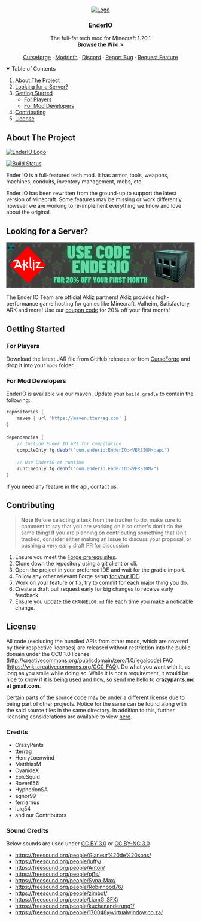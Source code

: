 <!-- Template credit: https://github.com/othneildrew/Best-README-Template -->

<!-- PROJECT LOGO -->
<br />
<p align="center">
  <a href="https://github.com/Rover656/EnderIO-Rewrite">
    <img src="doc/img/enderface.png" alt="Logo" width="80" height="80">
  </a>

  <h3 align="center">EnderIO</h3>

  <p align="center">
    The full-fat tech mod for Minecraft 1.20.1
    <br />
    <a href="https://github.com/SleepyTrousers/EnderIO-Rewrite/wiki"><strong>Browse the Wiki »</strong></a>
    <br />
    <br />
    <a href="https://www.curseforge.com/minecraft/mc-mods/ender-io">Curseforge</a>
    ·
    <a href="https://modrinth.com/mod/enderio">Modrinth</a>
    ·
    <a href="https://discord.gg/sgYk3Jr">Discord</a>
    ·
    <a href="https://github.com/SleepyTrousers/EnderIO-Rewrite/issues/new?assignees=&labels=bug&template=bug_report.md&title=%5BBUG%5D+Short+problem+description">Report Bug</a>
    ·
    <a href="https://github.com/SleepyTrousers/EnderIO-Rewrite/issues/new?assignees=&labels=&template=feature_request.md&title=">Request Feature</a>
  </p>
</p>


<!-- TABLE OF CONTENTS -->
<details open="open">
  <summary>Table of Contents</summary>
  <ol>
    <li>
      <a href="#about-the-project">About The Project</a>
    </li>
      <li>
      <a href="#looking-for-a-server">Looking for a Server?</a>
    </li>
    <li>
      <a href="#getting-started">Getting Started</a>
      <ul>
        <li><a href="#for-players">For Players</a></li>
        <li><a href="#for-mod-developers">For Mod Developers</a></li>
      </ul>
    </li>
    <li><a href="#contributing">Contributing</a></li>
    <li><a href="#license">License</a></li>
  </ol>
</details>


<!-- ABOUT THE PROJECT -->
## About The Project

[![EnderIO Logo](doc/img/logo.png)](https://www.curseforge.com/minecraft/mc-mods/ender-io)

[![Build Status](https://ci.tterrag.com/job/EnderIO-Modules/job/EnderIO-Hourly/badge/icon)](https://ci.tterrag.com/job/EnderIO-Modules/job/EnderIO-Hourly/)

Ender IO is a full-featured tech mod. It has armor, tools, weapons, machines, conduits, inventory management, mobs, etc.

Ender IO has been rewritten from the ground-up to support the latest version of Minecraft.
Some features may be missing or work differently, however we are working to re-implement everything we know and love about the original.

<!-- PARTNER BANNER -->
## Looking for a Server?

[![Akliz Official Partner](doc/img/akliz_banner_enderio.png)](https://www.akliz.net/enderio)

The Ender IO Team are official Akliz partners! Akliz provides high-performance game hosting for games like Minecraft, Valheim, Satisfactory, ARK and more! Use our [coupon code](https://www.akliz.net/enderio) for 20% off your first month!

<!-- GETTING STARTED -->
## Getting Started

### For Players

Download the latest JAR file from GitHub releases or from [CurseForge](https://www.curseforge.com/minecraft/mc-mods/ender-io) and drop it into your `mods` folder.

### For Mod Developers

EnderIO is available via our maven.
Update your `build.gradle` to contain the following:

```groovy
repositories {
    maven { url 'https://maven.tterrag.com' }
}

dependencies {
    // Include Ender IO API for compilation
    compileOnly fg.deobf("com.enderio:EnderIO:<VERSION>:api")
    
    // Use EnderIO at runtime
    runtimeOnly fg.deobf("com.enderio.EnderIO:<VERSION>")
}
```
If you need any feature in the api, contact us.

<!-- CONTRIBUTING -->
## Contributing

> **Note**
> Before selecting a task from the tracker to do, make sure to comment to say that you are working on it so other's don't do the same thing!
> If you are planning on contributing something that isn't tracked, consider either making an issue to discuss your proposal, or pushing a very early draft PR for discussion

1. Ensure you meet the [Forge prerequisites](https://docs.minecraftforge.net/en/latest/gettingstarted/#prerequisites).
1. Clone down the repository using a git client or cli.
1. Open the project in your preferred IDE and wait for the gradle import.
1. Follow any other relevant Forge setup [for your IDE](https://docs.minecraftforge.net/en/latest/gettingstarted/#from-zero-to-modding).
1. Work on your feature or fix, try to commit for each major thing you do.
1. Create a draft pull request early for big changes to receive early feedback.
1. Ensure you update the `CHANGELOG.md` file each time you make a noticable change.


<!-- LICENSE -->
## License

All code (excluding the bundled APIs from other mods, which are covered by their respective licenses) are released without restriction into the public domain under the CC0 1.0 license (http://creativecommons.org/publicdomain/zero/1.0/legalcode) FAQ (https://wiki.creativecommons.org/CC0_FAQ).
Do what you want with it, as long as you smile while doing so. While it is not a requirement, it would be nice to know if it is being used and how, so send me hello to **crazypants.mc at gmail.com**.

Certain parts of the source code may be under a different license due to being part of other projects. Notice for the same can be found along with the said source files in the same directory. In addition to this, further licensing considerations are available to view [here](doc/license).

### Credits
- CrazyPants
- tterrag
- HenryLoenwind
- MatthiasM
- CyanideX
- EpicSquid
- Rover656
- HypherionSA
- agnor99
- ferriarnus
- luiq54
- and our Contributors

### Sound Credits

Below sounds are used under [CC BY 3.0](https://creativecommons.org/licenses/by/3.0/) or [CC BY-NC 3.0](https://creativecommons.org/licenses/by-nc/3.0/)

- https://freesound.org/people/Glaneur%20de%20sons/
- https://freesound.org/people/luffy/
- https://freesound.org/people/Anton/
- https://freesound.org/people/pj1s/
- https://freesound.org/people/Syna-Max/
- https://freesound.org/people/Robinhood76/
- https://freesound.org/people/zimbot/
- https://freesound.org/people/LiamG_SFX/
- https://freesound.org/people/kuchenanderung1/
- https://freesound.org/people/170048@virtualwindow.co.za/



<!-- MARKDOWN LINKS & IMAGES -->
<!-- https://www.markdownguide.org/basic-syntax/#reference-style-links -->
